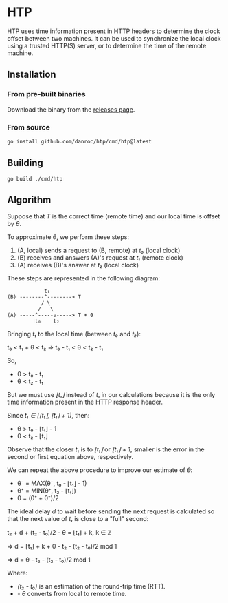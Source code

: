 # HTP

HTP uses time information present in HTTP headers to determine the clock offset
between two machines. It can be used to synchronize the local clock using a
trusted HTTP(S) server, or to determine the time of the remote machine.

## Installation

### From pre-built binaries

Download the binary from the [releases page](https://github.com/danroc/htp/releases/latest).

### From source

```bash
go install github.com/danroc/htp/cmd/htp@latest
```

## Building

```console
go build ./cmd/htp
```

## Algorithm

Suppose that _T_ is the correct time (remote time) and our local time is offset
by _θ_.

To approximate _θ_, we perform these steps:

1. (A, local) sends a request to (B, remote) at _t₀_ (local clock)
2. (B) receives and answers (A)'s request at _t₁_ (remote clock)
3. (A) receives (B)'s answer at _t₂_ (local clock)

These steps are represented in the following diagram:

```text
            t₁
(B) --------^--------> T
           / \
          /   \
(A) -----^-----v-----> T + θ
         t₀    t₂
```

Bringing _t₁_ to the local time (between _t₀_ and _t₂_):

t₀ < t₁ + θ < t₂ ⇒ t₀ - t₁ < θ < t₂ - t₁

So,

- θ > t₀ - t₁
- θ < t₂ - t₁

But we must use _⌊t₁⌋_ instead of _t₁_ in our calculations because it is the
only time information present in the HTTP response header.

Since _t₁ ∈ [⌊t₁⌋, ⌊t₁⌋ + 1)_, then:

- θ > t₀ - ⌊t₁⌋ - 1
- θ < t₂ - ⌊t₁⌋

Observe that the closer _t₁_ is to _⌊t₁⌋_ or _⌊t₁⌋ + 1_, smaller is the error in
the second or first equation above, respectively.

We can repeat the above procedure to improve our estimate of _θ_:

- θ⁻ = MAX(θ⁻, t₀ - ⌊t₁⌋ - 1)
- θ⁺ = MIN(θ⁺, t₂ - ⌊t₁⌋)
- θ = (θ⁺ + θ⁻)/2

The ideal delay _d_ to wait before sending the next request is calculated so
that the next value of _t₁_ is close to a "full" second:

t₂ + d + (t₂ - t₀)/2 - θ = ⌊t₁⌋ + k, k ∈ ℤ

⇒ d = ⌊t₁⌋ + k + θ - t₂ - (t₂ - t₀)/2 mod 1

⇒ d = θ - t₂ - (t₂ - t₀)/2 mod 1

Where:

- _(t₂ - t₀)_ is an estimation of the round-trip time (RTT).
- _- θ_ converts from local to remote time.
